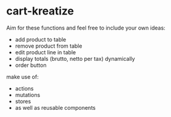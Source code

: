 # cart-kreatize

Aim for these functions and feel free to include your own ideas:
* add product to table
* remove product from table
* edit product line in table
* display totals (brutto, netto per tax) dynamically
* order button

make use of:
* actions
* mutations
* stores
* as well as reusable components
